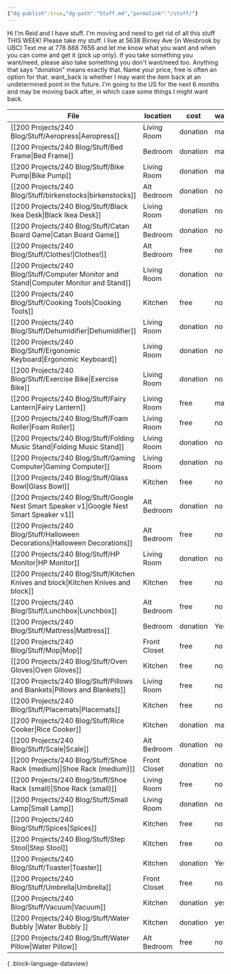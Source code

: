 ```yaml
---
{"dg-publish":true,"dg-path":"Stuff.md","permalink":"/stuff/"}
---
```


Hi I'm Reid and I have stuff. I'm moving and need to get rid of all this stuff THIS WEEK! Please take my stuff. 
I live at 5638 Birney Ave (in Wesbrook by UBC)
Text me at 778 888 7656 and let me know what you want and when you can come and get it (pick up only). 
If you take something you want/need, please also take something you don't want/need too. 
Anything that says "donation" means exactly that. Name your price, free is often an option for that. 
want_back is whether I may want the item back at an undetermined point in the future. I'm going to the US for the next 6 months and may be moving back after, in which case some things I might want back. 


| File                                                                                          | location     | cost     | want_back |
| --------------------------------------------------------------------------------------------- | ------------ | -------- | --------- |
| [[200 Projects/240 Blog/Stuff/Aeropress\|Aeropress]]                                       | Living Room  | donation | maybe     |
| [[200 Projects/240 Blog/Stuff/Bed Frame\|Bed Frame]]                                       | Bedroom      | donation | maybe     |
| [[200 Projects/240 Blog/Stuff/Bike Pump\|Bike Pump]]                                       | Living Room  | donation | maybe     |
| [[200 Projects/240 Blog/Stuff/birkenstocks\|birkenstocks]]                                 | Alt Bedroom  | donation | no        |
| [[200 Projects/240 Blog/Stuff/Black Ikea Desk\|Black Ikea Desk]]                           | Living Room  | donation | no        |
| [[200 Projects/240 Blog/Stuff/Catan Board Game\|Catan Board Game]]                         | Alt Bedroom  | donation | no        |
| [[200 Projects/240 Blog/Stuff/Clothes!\|Clothes!]]                                         | Alt Bedroom  | free     | no        |
| [[200 Projects/240 Blog/Stuff/Computer Monitor and Stand\|Computer Monitor and Stand]]     | Living Room  | donation | no        |
| [[200 Projects/240 Blog/Stuff/Cooking Tools\|Cooking Tools]]                               | Kitchen      | free     | no        |
| [[200 Projects/240 Blog/Stuff/Dehumidifier\|Dehumidifier]]                                 | Living Room  | donation | no        |
| [[200 Projects/240 Blog/Stuff/Ergonomic Keyboard\|Ergonomic Keyboard]]                     | Living Room  | donation | no        |
| [[200 Projects/240 Blog/Stuff/Exercise Bike\|Exercise Bike]]                               | Living Room  | donation | no        |
| [[200 Projects/240 Blog/Stuff/Fairy Lantern\|Fairy Lantern]]                               | Living Room  | free     | maybe     |
| [[200 Projects/240 Blog/Stuff/Foam Roller\|Foam Roller]]                                   | Living Room  | free     | no        |
| [[200 Projects/240 Blog/Stuff/Folding Music Stand\|Folding Music Stand]]                   | Living Room  | donation | no        |
| [[200 Projects/240 Blog/Stuff/Gaming Computer\|Gaming Computer]]                           | Living Room  | donation | no        |
| [[200 Projects/240 Blog/Stuff/Glass Bowl\|Glass Bowl]]                                     | Kitchen      | free     | no        |
| [[200 Projects/240 Blog/Stuff/Google Nest Smart Speaker v1\|Google Nest Smart Speaker v1]] | Alt Bedroom  | donation | no        |
| [[200 Projects/240 Blog/Stuff/Halloween Decorations\|Halloween Decorations]]               | Alt Bedroom  | free     | no        |
| [[200 Projects/240 Blog/Stuff/HP Monitor\|HP Monitor]]                                     | Living Room  | donation | no        |
| [[200 Projects/240 Blog/Stuff/Kitchen Knives and block\|Kitchen Knives and block]]         | Kitchen      | free     | no        |
| [[200 Projects/240 Blog/Stuff/Lunchbox\|Lunchbox]]                                         | Alt Bedroom  | free     | no        |
| [[200 Projects/240 Blog/Stuff/Mattress\|Mattress]]                                         | Bedroom      | donation | Yes       |
| [[200 Projects/240 Blog/Stuff/Mop\|Mop]]                                                   | Front Closet | free     | no        |
| [[200 Projects/240 Blog/Stuff/Oven Gloves\|Oven Gloves]]                                   | Kitchen      | free     | no        |
| [[200 Projects/240 Blog/Stuff/Pillows and Blankets\|Pillows and Blankets]]                 | Living Room  | free     | no        |
| [[200 Projects/240 Blog/Stuff/Placemats\|Placemats]]                                       | Kitchen      | free     | no        |
| [[200 Projects/240 Blog/Stuff/Rice Cooker\|Rice Cooker]]                                   | Kitchen      | donation | maybe     |
| [[200 Projects/240 Blog/Stuff/Scale\|Scale]]                                               | Alt Bedroom  | donation | no        |
| [[200 Projects/240 Blog/Stuff/Shoe Rack (medium)\|Shoe Rack (medium)]]                     | Front Closet | donation | no        |
| [[200 Projects/240 Blog/Stuff/Shoe Rack (small)\|Shoe Rack (small)]]                       | Living Room  | free     | no        |
| [[200 Projects/240 Blog/Stuff/Small Lamp\|Small Lamp]]                                     | Living Room  | donation | no        |
| [[200 Projects/240 Blog/Stuff/Spices\|Spices]]                                             | Kitchen      | free     | no        |
| [[200 Projects/240 Blog/Stuff/Step Stool\|Step Stool]]                                     | Kitchen      | free     | no        |
| [[200 Projects/240 Blog/Stuff/Toaster\|Toaster]]                                           | Kitchen      | donation | Yes       |
| [[200 Projects/240 Blog/Stuff/Umbrella\|Umbrella]]                                         | Front Closet | free     | no        |
| [[200 Projects/240 Blog/Stuff/Vacuum\|Vacuum]]                                             | Kitchen      | donation | yes       |
| [[200 Projects/240 Blog/Stuff/Water Bubbly \|Water Bubbly ]]                               | Kitchen      | donation | yes       |
| [[200 Projects/240 Blog/Stuff/Water Pillow\|Water Pillow]]                                 | Alt Bedroom  | free     | no        |

{ .block-language-dataview}

